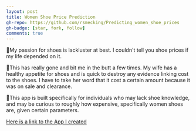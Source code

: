 ```yaml
---
layout: post
title: Women Shoe Price Prediction
gh-repo: https://github.com/rsmecking/Predicting_women_shoe_prices
gh-badge: [star, fork, follow]
comments: true
---
```

🦶My passion for shoes is lackluster at best. I couldn't tell you shoe prices if my life depended on it.

👢This has really gone and bit me in the butt a few times. My wife has a healthy appetite for shoes and is 
quick to destroy any evidence linking cost to the shoes. I have to take her word that it cost a certain amount 
because it was on sale and clearance.

👠This app is built specifically for individuals who may lack shoe knowledge, and may be curious to roughly how 
expensive, specifically women shoes are, given certain parameters.

[Here is a link to the App I created](https://women-shoe-price-predictor.herokuapp.com)
